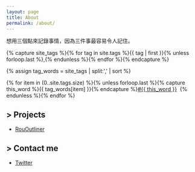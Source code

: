 ```yaml
---
layout: page
title: About
permalink: /about/
---
```


<!--IT, Finance, Apple, iOS Automation-->
想用三個點來記錄事情，因為三件事最容易令人記住。

<!-- Get the tag name for every tag on the site and set them
to the `site_tags` variable. -->


{% capture site_tags %}{% for tag in site.tags %}{{ tag | first }}{% unless forloop.last %},{% endunless %}{% endfor %}{% endcapture %}


<!-- `tag_words` is a sorted array of the tag names. -->
{% assign tag_words = site_tags | split:',' | sort %}

<!-- List of all tags -->
<ul style="padding-left:0px">
{% for item in (0..site.tags.size) %}{% unless forloop.last %}{% capture this_word %}{{ tag_words[item] }}{% endcapture %}<span><a href="{{ site.baseurl }}/tags/#{{ this_word | cgi_escape }}">#{{ this_word }}</a>&nbsp;&nbsp;</span>{% endunless %}{% endfor %}
</ul>

## > Projects

* [RouOutliner](https://rououtliner.github.io)

## > Contact me

* [Twitter](http://twitter.com/roulesophy)